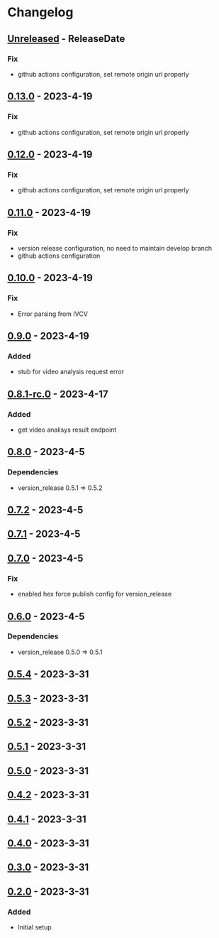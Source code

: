 # Changelog
<!-- next-header -->

## [Unreleased] - ReleaseDate
### Fix
* github actions configuration, set remote origin url properly

## [0.13.0] - 2023-4-19
### Fix
* github actions configuration, set remote origin url properly

## [0.12.0] - 2023-4-19
### Fix
* github actions configuration, set remote origin url properly

## [0.11.0] - 2023-4-19
### Fix
* version release configuration, no need to maintain develop branch
* github actions configuration

## [0.10.0] - 2023-4-19
### Fix
* Error parsing from IVCV

## [0.9.0] - 2023-4-19
### Added
* stub for video analysis request error

## [0.8.1-rc.0] - 2023-4-17
### Added
* get video analisys result endpoint

## [0.8.0] - 2023-4-5
### Dependencies
* version_release 0.5.1 => 0.5.2

## [0.7.2] - 2023-4-5

## [0.7.1] - 2023-4-5

## [0.7.0] - 2023-4-5
### Fix
* enabled hex force publish config for version_release

## [0.6.0] - 2023-4-5
### Dependencies
* version_release 0.5.0 => 0.5.1

## [0.5.4] - 2023-3-31

## [0.5.3] - 2023-3-31

## [0.5.2] - 2023-3-31

## [0.5.1] - 2023-3-31

## [0.5.0] - 2023-3-31

## [0.4.2] - 2023-3-31

## [0.4.1] - 2023-3-31

## [0.4.0] - 2023-3-31

## [0.3.0] - 2023-3-31

## [0.2.0] - 2023-3-31
### Added
* Initial setup

<!-- next-url -->
[Unreleased]: https://github.com/wois-org/ivcv_ex/compare/v0.13.0...HEAD
[0.13.0]: https://github.com/wois-org/ivcv_ex/compare/v0.12.0...v0.13.0
[0.12.0]: https://github.com/wois-org/ivcv_ex/compare/v0.11.0...v0.12.0
[0.11.0]: https://github.com/wois-org/ivcv_ex/compare/v0.10.0...v0.11.0
[0.10.0]: https://github.com/wois-org/ivcv_ex/compare/v0.9.0...v0.10.0
[0.9.0]: https://github.com/wois-org/ivcv_ex/compare/v0.8.1-rc.0...v0.9.0
[0.8.1-rc.0]: https://github.com/wois-org/papelillo/compare/v0.8.0...v0.8.1-rc.0
[0.8.0]: https://github.com/wois-org/papelillo/compare/v0.7.2...v0.8.0
[0.7.2]: https://github.com/wois-org/papelillo/compare/v0.7.1...v0.7.2
[0.7.1]: https://github.com/wois-org/papelillo/compare/v0.7.0...v0.7.1
[0.7.0]: https://github.com/wois-org/papelillo/compare/v0.6.0...v0.7.0
[0.6.0]: https://github.com/wois-org/papelillo/compare/v0.5.4...v0.6.0
[0.5.4]: https://github.com/wois-org/papelillo/compare/v0.5.3...v0.5.4
[0.5.3]: https://github.com/wois-org/papelillo/compare/v0.5.2...v0.5.3
[0.5.2]: https://github.com/wois-org/papelillo/compare/v0.5.1...v0.5.2
[0.5.1]: https://github.com/wois-org/papelillo/compare/v0.5.0...v0.5.1
[0.5.0]: https://github.com/wois-org/papelillo/compare/v0.4.2...v0.5.0
[0.4.2]: https://github.com/wois-org/papelillo/compare/v0.4.1...v0.4.2
[0.4.1]: https://github.com/wois-org/papelillo/compare/v0.4.0...v0.4.1
[0.4.0]: https://github.com/wois-org/papelillo/compare/v0.3.0...v0.4.0
[0.3.0]: https://github.com/wois-org/papelillo/compare/v0.2.0...v0.3.0
[0.2.0]: https://github.com/wois-org/ivcv_ex/compare/v0.1.0...v0.2.0
